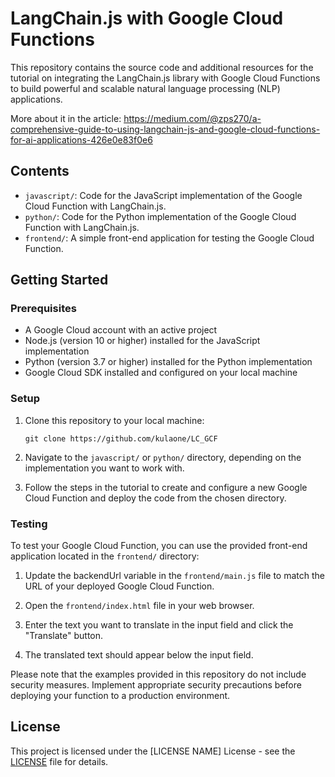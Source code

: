 # LangChain.js with Google Cloud Functions

This repository contains the source code and additional resources for the tutorial on integrating the LangChain.js library with Google Cloud Functions to build powerful and scalable natural language processing (NLP) applications.

More about it in the article: https://medium.com/@zps270/a-comprehensive-guide-to-using-langchain-js-and-google-cloud-functions-for-ai-applications-426e0e83f0e6

## Contents

- `javascript/`: Code for the JavaScript implementation of the Google Cloud Function with LangChain.js.
- `python/`: Code for the Python implementation of the Google Cloud Function with LangChain.js.
- `frontend/`: A simple front-end application for testing the Google Cloud Function.

## Getting Started

### Prerequisites

- A Google Cloud account with an active project
- Node.js (version 10 or higher) installed for the JavaScript implementation
- Python (version 3.7 or higher) installed for the Python implementation
- Google Cloud SDK installed and configured on your local machine

### Setup

1. Clone this repository to your local machine:

   ```
   git clone https://github.com/kulaone/LC_GCF
   ```

2. Navigate to the `javascript/` or `python/` directory, depending on the implementation you want to work with.

3. Follow the steps in the tutorial to create and configure a new Google Cloud Function and deploy the code from the chosen directory.

### Testing

To test your Google Cloud Function, you can use the provided front-end application located in the `frontend/` directory:

1. Update the backendUrl variable in the `frontend/main.js` file to match the URL of your deployed Google Cloud Function.

2. Open the `frontend/index.html` file in your web browser.

3. Enter the text you want to translate in the input field and click the "Translate" button.

4. The translated text should appear below the input field.

Please note that the examples provided in this repository do not include security measures. Implement appropriate security precautions before deploying your function to a production environment.

## License

This project is licensed under the [LICENSE NAME] License - see the [LICENSE](LICENSE) file for details.
